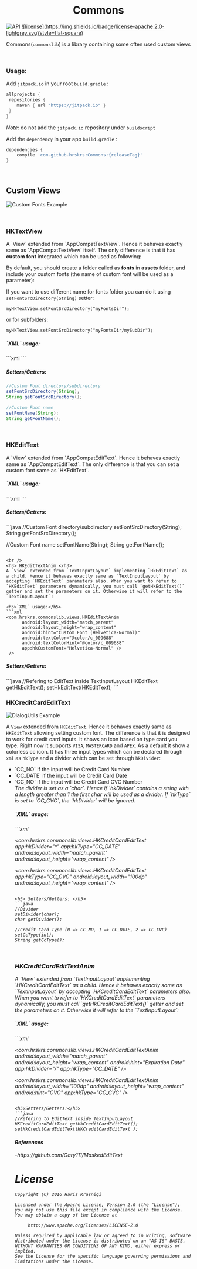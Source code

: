 <h1 align="center"> Commons </h1>

[![API](https://img.shields.io/badge/API-9%2B-brightgreen.svg?style=flat-square)]() [![license](https://img.shields.io/badge/license-apache 2.0-lightgrey.svg?style=flat-square)](http://www.apache.org/licenses/LICENSE-2.0.html)

Commons(`commonslib`) is a library containing some often used custom views

<br/>
<h3>Usage:</h3>

Add `jitpack.io` in your root `build.gradle` :

```groovy
allprojects {
 repositories {
    maven { url "https://jitpack.io" }
 }
}
```
_Note:_ do not add the `jitpack.io` repository under `buildscript`

Add the `dependency` in your app `build.gradle` :
```groovy
dependencies {
    compile 'com.github.hrskrs:Commons:{releaseTag}'
}
```



<br/>
<h2>Custom Views</h2>

![Custom Fonts Example](readme_assets/custom_views.gif)

<br />
<h3> HKTextView </h3>
A `View` extended from `AppCompatTextView`. Hence it behaves exactly same as `AppCompatTextView` itself. The only difference is that it has <b>custom font</b> integrated which can be used as following:

By default, you should create a folder called as <b>fonts</b> in  <b>assets</b> folder, and include your custom fonts (the name of custom font will be used as a parameter):

If you want to use different name for fonts folder you can do it using  `setFontSrcDirectory(String)` setter:

`myHkTextView.setFontSrcDirectory("myFontsDir");`

or for subfolders:

`myHkTextView.setFontSrcDirectory("myFontsDir/mySubDir");`

<h5> `XML` usage: </h5>
```xml 
<com.hrskrs.commonslib.views.HKTextView
      ...
	app:hkCustomFont="Helvetica-Normal"
      ...
    android:layout_width="match_parent"
    android:layout_height="wrap_content"
    android:hint="Custom Font (Helvetica-Normal)"
    android:textColor="@color/c_009688"
 />
```
<h5> Setters/Getters: </h5>

```java
//Custom Font directory/subdirectory
setFontSrcDirectory(String);
String getFontSrcDirectory();

//Custom Font name 
setFontName(String);
String getFontName();
```

<br />
<h3> HKEditText </h3>
A `View` extended from `AppCompatEditText`. Hence it behaves exactly same as `AppCompatEditText`. The only difference is that you can set a custom font same as `HKEditText`.

<h5> `XML` usage: </h5>
```xml
 <com.hrskrs.commonslib.views.HKEditText
      android:layout_width="match_parent"
      android:layout_height="wrap_content"
      android:hint="Custom Font (Helvetica-Normal)"
      android:textColor="@color/c_009688"
      android:textColorHint="@color/c_009688"
      app:hkCustomFont="Helvetica-Normal"/>
```

<h5> Setters/Getters: </h5>
```java
//Custom Font directory/subdirectory
setFontSrcDirectory(String);
String getFontSrcDirectory();

//Custom Font name 
setFontName(String);
String getFontName();
```

<br />
<h3> HKEditTextAnim </h3>
A `View` extended from `TextInputLayout` implementing `HkEditText` as a child. Hence it behaves exactly same as `TextInputLayout` by accepting `HKEditText` parameters also. When you want to refer to `HKEditText` parameters dynamically, you must call `getHkEditText()` getter and set the parameters on it. Otherwise it will refer to the `TextInputLayout`:

<h5>`XML` usage:</h5>
```xml 
<com.hrskrs.commonslib.views.HKEditTextAnim
      android:layout_width="match_parent"
      android:layout_height="wrap_content"
      android:hint="Custom Font (Helvetica-Normal)"
      android:textColor="@color/c_009688"
      android:textColorHint="@color/c_009688"
      app:hkCustomFont="Helvetica-Normal" />
 />
```

<h5>Setters/Getters:</h5>
```java
//Refering to EditText inside TextInputLayout
HKEditText getHkEditText();
setHkEditText(HKEditText);
```

<br />
<h3> HKCreditCardEditText </h3>

![DialogUtils Example](readme_assets/hkcreditcardedittext.gif)

A `View` extended from `HKEditText`. Hence it behaves exactly same as `HKEditText` allowing setting custom font. The difference is that it is designed to work for credit card inputs.
It shows an icon based on type card you type. Right now it supports `VISA`, `MASTERCARD` and `APEX`. As a default it show a colorless cc icon.
It has three input types which can be declared through `xml` as `hkType` and a divider which can be set through `hkDivider`: 
<ul>
<li>`CC_NO` if the input will be Credit Card Number </li>
<li>`CC_DATE` if the input will be Credit Card Date </li>
<li>`CC_NO` if the input will be Credit Card CVC Number </li>

<i>
The divider is set as a `char`. Hence if `hkDivider` contains a string with a length greater than 1 the first char will be used as a divider.
If `hkType` is set to `CC_CVC`, the `hkDivider` will be ignored.

<h5> `XML` usage: </h5>
```xml
  <!--Credit Card NO-->
  <com.hrskrs.commonslib.views.HKCreditCardEditText
    app:hkDivider=" "
    android:hint="try 4747 for visa"
    app:hkType="CC_NO"
    app:hkCustomFont="Roboto-Light"
    android:layout_width="match_parent"
    android:layout_height="wrap_content" />
    
  <!--Credit Card DATE-->
  <com.hrskrs.commonslib.views.HKCreditCardEditText
    app:hkDivider="^"
    app:hkType="CC_DATE"
    android:layout_width="match_parent"
    android:layout_height="wrap_content" />
    
  <!--Credit Card CVC-->
  <com.hrskrs.commonslib.views.HKCreditCardEditText
    app:hkType="CC_CVC"
    android:layout_width="100dp"
    android:layout_height="wrap_content" />
```

<h5> Setters/Getters: </h5>
```java
//Divider
setDivider(char);
char getDivider();

//Credit Card Type (0 => CC_NO, 1 => CC_DATE, 2 => CC_CVC)
setCcType(int);
String getCcType();
```

<br />
<h3> HKCreditCardEditTextAnim </h3>
A `View` extended from `TextInputLayout` implementing `HKCreditCardEditText` as a child. Hence it behaves exactly same as `TextInputLayout` by accepting `HKCreditCardEditText` parameters also. When you want to refer to `HKCreditCardEditText` parameters dynamically, you must call `getHkCreditCardEditText()` getter and set the parameters on it. Otherwise it will refer to the `TextInputLayout`:

<h5>`XML` usage:</h5>
```xml 
  <!--Credit Card Number-->
  <com.hrskrs.commonslib.views.HKCreditCardEditTextAnim
    android:layout_width="match_parent"
    android:layout_height="wrap_content"
    android:hint="Credit Card Number"
    app:hkCustomFont="Roboto-Light"
    app:hkDivider=" "
    app:hkType="CC_NO" />

  <!--Expiration Date-->
  <com.hrskrs.commonslib.views.HKCreditCardEditTextAnim
    android:layout_width="match_parent"
    android:layout_height="wrap_content"
    android:hint="Expiration Date"
    app:hkDivider="/"
    app:hkType="CC_DATE" />

  <!--CVC-->
  <com.hrskrs.commonslib.views.HKCreditCardEditTextAnim
    android:layout_width="100dp"
    android:layout_height="wrap_content"
    android:hint="CVC"
    app:hkType="CC_CVC" />
```

<h5>Setters/Getters:</h5>
```java
//Refering to EditText inside TextInputLayout
HKCreditCardEditText getHkCreditCardEditText();
setHkCreditCardEditText(HKCreditCardEditText );
```

<h4>References</h4>
-https://github.com/Gary111/MaskedEditText <br/>

# License

    Copyright (C) 2016 Haris Krasniqi

    Licensed under the Apache License, Version 2.0 (the "License");
    you may not use this file except in compliance with the License.
    You may obtain a copy of the License at

         http://www.apache.org/licenses/LICENSE-2.0

    Unless required by applicable law or agreed to in writing, software
    distributed under the License is distributed on an "AS IS" BASIS,
    WITHOUT WARRANTIES OR CONDITIONS OF ANY KIND, either express or implied.
    See the License for the specific language governing permissions and
    limitations under the License.